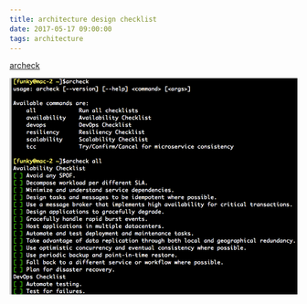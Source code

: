 ```yaml
---
title: architecture design checklist
date: 2017-05-17 09:00:00
tags: architecture
---
```


[archeck](https://github.com/funkygao/archeck)

![demo](https://github.com/funkygao/blogassets/blob/master/img/archeck.png?raw=true)
